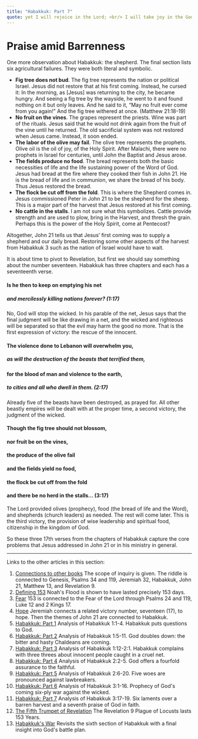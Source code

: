 ```yaml
---
title: "Habakkuk: Part 7"
quote: yet I will rejoice in the Lord; <br/> I will take joy in the God of my salvation. <br/> - Habakkuk 3:18
---
```

# Praise amid Barrenness

One more observation about Habakkuk: the shepherd. The final section lists six agricultural failures. They were both literal and symbolic.

  - **Fig tree does not bud**. The fig tree represents the nation or political Israel. Jesus did not restore that at his first coming. Instead, he cursed it: In the morning, as \[Jesus\] was returning to the city, he became hungry. And seeing a fig tree by the wayside, he went to it and found nothing on it but only leaves. And he said to it, “May no fruit ever come from you again!” And the fig tree withered at once. (Matthew 21:18-19)
  - **No fruit on the vines**. The grapes represent the priests. Wine was part of the rituals. Jesus said that he would not drink again from the fruit of the vine until he returned. The old sacrificial system was not restored when Jesus came. Instead, it soon ended.
  - **The labor of the olive may fail**. The olive tree represents the prophets. Olive oil is the oil of joy, of the Holy Spirit. After Malachi, there were no prophets in Israel for centuries, until John the Baptist and Jesus arose.
  - **The fields produce no food**. The bread represents both the basic necessities of life and the life sustaining power of the Word of God. Jesus had bread at the fire where they cooked their fish in John 21. He is the bread of life and in communion, we share the bread of his body. Thus Jesus restored the bread.
  - **The flock be cut off from the fold**. This is where the Shepherd comes in. Jesus commissioned Peter in John 21 to be the shepherd for the sheep. This is a major part of the harvest that Jesus restored at his first coming.
  - **No cattle in the stalls**. I am not sure what this symbolizes. Cattle provide strength and are used to plow, bring in the Harvest, and thresh the grain. Perhaps this is the power of the Holy Spirit, come at Pentecost?
  
Altogether, John 21 tells us that Jesus’ first coming was to supply a shepherd and our daily bread. Restoring some other aspects of the harvest from Habakkuk 3 such as the nation of Israel would have to wait.

It is about time to pivot to Revelation, but first we should say something about the number seventeen. Habakkuk has three chapters and each has a seventeenth verse.

#### Is he then to keep on emptying his net 
##### and mercilessly killing nations forever? (1:17)

No, God will stop the wicked. In his parable of the net, Jesus says that the final judgment will be like drawing in a net, and the wicked and righteous will be separated so that the evil may harm the good no more. That is the first expression of victory: the rescue of the innocent.

#### The violence done to Lebanon will overwhelm you, 
##### as will the destruction of the beasts that terrified them, 
#### for the blood of man and violence to the earth, 
##### to cities and all who dwell in them. (2:17)

Already five of the beasts have been destroyed, as prayed for. All other beastly empires will be dealt with at the proper time, a second victory, the judgment of the wicked.

#### Though the fig tree should not blossom, 
#### nor fruit be on the vines, 
#### the produce of the olive fail 
#### and the fields yield no food, 
#### the flock be cut off from the fold 
#### and there be no herd in the stalls… (3:17)

The Lord provided olives (prophecy), food (the bread of life and the Word), and shepherds (church leaders) as needed. The rest will come later. This is the third victory, the provision of wise leadership and spiritual food, citizenship in the kingdom of God.

So these three 17th verses from the chapters of Habakkuk capture the core problems that Jesus addressed in John 21 or in his ministry in general.

<hr>

Links to the other articles in this section:

  1. [Connections to other books](153-connections.html) The scope of inquiry is given. The riddle is connected to Genesis, Psalms 34 and 119, Jeremiah 32, Habakkuk, John 21,  Matthew 13, and Revelation 9. 
  2. [Defining 153](defining-153.html) Noah's Flood is shown to have lasted precisely 153 days.
  3. [Fear](153-and-fear.html) 153 is connected to the Fear of the Lord through Psalms 24 and 119, Luke 12 and 2 Kings 17.
  4. [Hope](153-and-hope.html) Jeremiah connects a related victory number, seventeen (17), to hope. Then the themes of John 21 are connected to Habakkuk.
  5. [Habakkuk: Part 1](habakkuk-part-1.html) Analysis of Habakkuk 1:1-4. Habakkuk puts questions to God.
  6. [Habakkuk: Part 2](habakkuk-part-2.html) Analysis of Habakkuk 1:5-11. God doubles down: the bitter and hasty Chaldeans are coming.
  7. [Habakkuk: Part 3](habakkuk-part-3.html) Analysis of Habakkuk 1:12-2:1. Habakkuk complains with three threes about innocent people caught in a cruel net.
  8. [Habakkuk: Part 4](habakkuk-part-4.html) Analysis of Habakkuk 2:2-5. God offers a fourfold assurance to the faithful.
  9. [Habakkuk: Part 5](habakkuk-part-5.html) Analysis of Habakkuk 2:6-20. Five woes are pronounced against lawbreakers.
  10. [Habakkuk: Part 6](habakkuk-part-6.html) Analysis of Habakkuk 3:1-16. Prophecy of God's coming six-ply war against the wicked.
  11. [Habakkuk: Part 7](habakkuk-part-7.html) Analysis of Habakkuk 3:17-19. Six laments over a barren harvest and a seventh praise of God in faith.
  12. [The Fifth Trumpet of Revelation](153-and-the-fifth-trumpet.html) The Revelation 9 Plague of Locusts lasts 153 Years.
  13. [Habakkuk's War](habakkuk-s-war.html) Revisits the sixth section of Habakkuk with a final insight into God's battle plan.
  